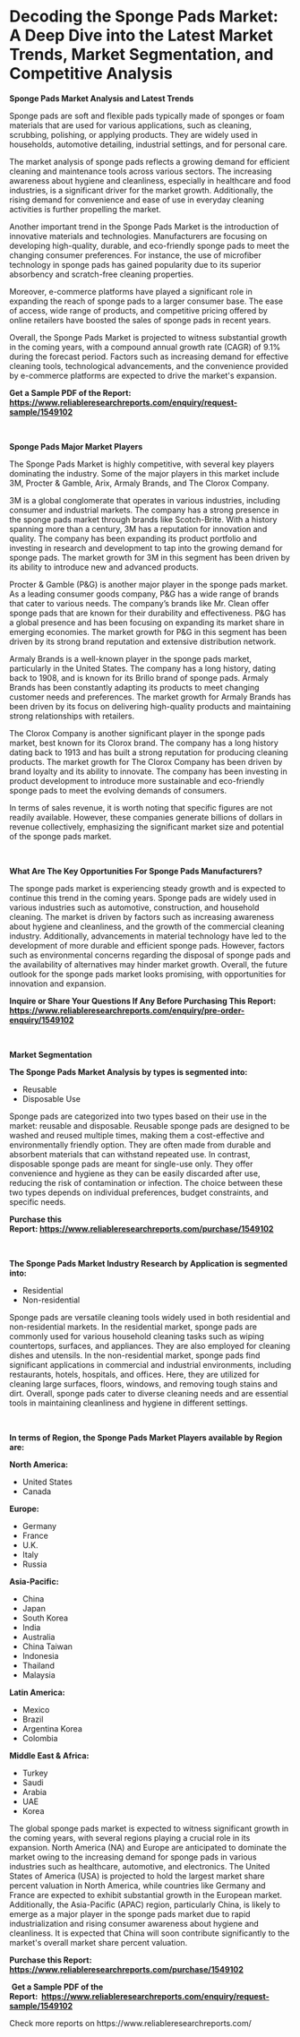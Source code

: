 <p><h1>Decoding the Sponge Pads Market: A Deep Dive into the Latest Market Trends, Market Segmentation, and Competitive Analysis</h1></p><p><strong>Sponge Pads Market Analysis and Latest Trends</strong></p>
<p><p>Sponge pads are soft and flexible pads typically made of sponges or foam materials that are used for various applications, such as cleaning, scrubbing, polishing, or applying products. They are widely used in households, automotive detailing, industrial settings, and for personal care.</p><p>The market analysis of sponge pads reflects a growing demand for efficient cleaning and maintenance tools across various sectors. The increasing awareness about hygiene and cleanliness, especially in healthcare and food industries, is a significant driver for the market growth. Additionally, the rising demand for convenience and ease of use in everyday cleaning activities is further propelling the market.</p><p>Another important trend in the Sponge Pads Market is the introduction of innovative materials and technologies. Manufacturers are focusing on developing high-quality, durable, and eco-friendly sponge pads to meet the changing consumer preferences. For instance, the use of microfiber technology in sponge pads has gained popularity due to its superior absorbency and scratch-free cleaning properties.</p><p>Moreover, e-commerce platforms have played a significant role in expanding the reach of sponge pads to a larger consumer base. The ease of access, wide range of products, and competitive pricing offered by online retailers have boosted the sales of sponge pads in recent years.</p><p>Overall, the Sponge Pads Market is projected to witness substantial growth in the coming years, with a compound annual growth rate (CAGR) of 9.1% during the forecast period. Factors such as increasing demand for effective cleaning tools, technological advancements, and the convenience provided by e-commerce platforms are expected to drive the market's expansion.</p></p>
<p><strong>Get a Sample PDF of the Report:&nbsp; <a href="https://www.reliableresearchreports.com/enquiry/request-sample/1549102">https://www.reliableresearchreports.com/enquiry/request-sample/1549102</a></strong></p>
<p>&nbsp;</p>
<p><strong>Sponge Pads Major Market Players</strong></p>
<p><p>The Sponge Pads Market is highly competitive, with several key players dominating the industry. Some of the major players in this market include 3M, Procter & Gamble, Arix, Armaly Brands, and The Clorox Company.</p><p>3M is a global conglomerate that operates in various industries, including consumer and industrial markets. The company has a strong presence in the sponge pads market through brands like Scotch-Brite. With a history spanning more than a century, 3M has a reputation for innovation and quality. The company has been expanding its product portfolio and investing in research and development to tap into the growing demand for sponge pads. The market growth for 3M in this segment has been driven by its ability to introduce new and advanced products.</p><p>Procter & Gamble (P&G) is another major player in the sponge pads market. As a leading consumer goods company, P&G has a wide range of brands that cater to various needs. The company’s brands like Mr. Clean offer sponge pads that are known for their durability and effectiveness. P&G has a global presence and has been focusing on expanding its market share in emerging economies. The market growth for P&G in this segment has been driven by its strong brand reputation and extensive distribution network.</p><p>Armaly Brands is a well-known player in the sponge pads market, particularly in the United States. The company has a long history, dating back to 1908, and is known for its Brillo brand of sponge pads. Armaly Brands has been constantly adapting its products to meet changing customer needs and preferences. The market growth for Armaly Brands has been driven by its focus on delivering high-quality products and maintaining strong relationships with retailers.</p><p>The Clorox Company is another significant player in the sponge pads market, best known for its Clorox brand. The company has a long history dating back to 1913 and has built a strong reputation for producing cleaning products. The market growth for The Clorox Company has been driven by brand loyalty and its ability to innovate. The company has been investing in product development to introduce more sustainable and eco-friendly sponge pads to meet the evolving demands of consumers.</p><p>In terms of sales revenue, it is worth noting that specific figures are not readily available. However, these companies generate billions of dollars in revenue collectively, emphasizing the significant market size and potential of the sponge pads market.</p></p>
<p>&nbsp;</p>
<p><strong>What Are The Key Opportunities For Sponge Pads Manufacturers?</strong></p>
<p><p>The sponge pads market is experiencing steady growth and is expected to continue this trend in the coming years. Sponge pads are widely used in various industries such as automotive, construction, and household cleaning. The market is driven by factors such as increasing awareness about hygiene and cleanliness, and the growth of the commercial cleaning industry. Additionally, advancements in material technology have led to the development of more durable and efficient sponge pads. However, factors such as environmental concerns regarding the disposal of sponge pads and the availability of alternatives may hinder market growth. Overall, the future outlook for the sponge pads market looks promising, with opportunities for innovation and expansion.</p></p>
<p><strong>Inquire or Share Your Questions If Any Before Purchasing This Report: <a href="https://www.reliableresearchreports.com/enquiry/pre-order-enquiry/1549102">https://www.reliableresearchreports.com/enquiry/pre-order-enquiry/1549102</a></strong></p>
<p>&nbsp;</p>
<p><strong>Market Segmentation</strong></p>
<p><strong>The Sponge Pads Market Analysis by types is segmented into:</strong></p>
<p><ul><li>Reusable</li><li>Disposable Use</li></ul></p>
<p><p>Sponge pads are categorized into two types based on their use in the market: reusable and disposable. Reusable sponge pads are designed to be washed and reused multiple times, making them a cost-effective and environmentally friendly option. They are often made from durable and absorbent materials that can withstand repeated use. In contrast, disposable sponge pads are meant for single-use only. They offer convenience and hygiene as they can be easily discarded after use, reducing the risk of contamination or infection. The choice between these two types depends on individual preferences, budget constraints, and specific needs.</p></p>
<p><strong>Purchase this Report:&nbsp;<a href="https://www.reliableresearchreports.com/purchase/1549102">https://www.reliableresearchreports.com/purchase/1549102</a></strong></p>
<p>&nbsp;</p>
<p><strong>The Sponge Pads Market Industry Research by Application is segmented into:</strong></p>
<p><ul><li>Residential</li><li>Non-residential</li></ul></p>
<p><p>Sponge pads are versatile cleaning tools widely used in both residential and non-residential markets. In the residential market, sponge pads are commonly used for various household cleaning tasks such as wiping countertops, surfaces, and appliances. They are also employed for cleaning dishes and utensils. In the non-residential market, sponge pads find significant applications in commercial and industrial environments, including restaurants, hotels, hospitals, and offices. Here, they are utilized for cleaning large surfaces, floors, windows, and removing tough stains and dirt. Overall, sponge pads cater to diverse cleaning needs and are essential tools in maintaining cleanliness and hygiene in different settings.</p></p>
<p>&nbsp;</p>
<p><strong>In terms of Region, the Sponge Pads Market Players available by Region are:</strong></p>
<p>
    <p> <strong> North America: </strong>
        <ul>
            <li>United States</li>
            <li>Canada</li>
        </ul>
        </p> 
    <p> <strong> Europe: </strong>
        <ul>
            <li>Germany</li>
            <li>France</li>
            <li>U.K.</li>
            <li>Italy</li>
            <li>Russia</li>
        </ul>
        </p> 
    <p> <strong> Asia-Pacific: </strong>
        <ul>
            <li>China</li>
            <li>Japan</li>
            <li>South Korea</li>
            <li>India</li>
            <li>Australia</li>
            <li>China Taiwan</li>
            <li>Indonesia</li>
            <li>Thailand</li>
            <li>Malaysia</li>
        </ul>
        </p> 
    <p> <strong> Latin America: </strong>
        <ul>
            <li>Mexico</li>
            <li>Brazil</li>
            <li>Argentina Korea</li>
            <li>Colombia</li>
        </ul>
        </p> 
    <p> <strong> Middle East & Africa: </strong>
        <ul>
            <li>Turkey</li>
            <li>Saudi</li>
            <li>Arabia</li>
            <li>UAE</li>
            <li>Korea</li>
        </ul>
    </p>
    </p>
<p><p>The global sponge pads market is expected to witness significant growth in the coming years, with several regions playing a crucial role in its expansion. North America (NA) and Europe are anticipated to dominate the market owing to the increasing demand for sponge pads in various industries such as healthcare, automotive, and electronics. The United States of America (USA) is projected to hold the largest market share percent valuation in North America, while countries like Germany and France are expected to exhibit substantial growth in the European market. Additionally, the Asia-Pacific (APAC) region, particularly China, is likely to emerge as a major player in the sponge pads market due to rapid industrialization and rising consumer awareness about hygiene and cleanliness. It is expected that China will soon contribute significantly to the market's overall market share percent valuation.</p></p>
<p><strong>Purchase this Report: <a href="https://www.reliableresearchreports.com/purchase/1549102">https://www.reliableresearchreports.com/purchase/1549102</a></strong></p>
<p>&nbsp;<strong>Get a Sample PDF of the Report:&nbsp;&nbsp;<a href="https://www.reliableresearchreports.com/enquiry/request-sample/1549102">https://www.reliableresearchreports.com/enquiry/request-sample/1549102</a></strong></p>
<p><strong></strong></p>
<p>Check more reports on https://www.reliableresearchreports.com/</p>